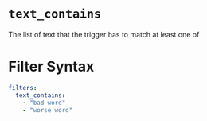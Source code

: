 # `text_contains`

The list of text that the trigger has to match at least one of

# Filter Syntax
```yaml
filters:
  text_contains: 
    - "bad word"
    - "worse word"
```
